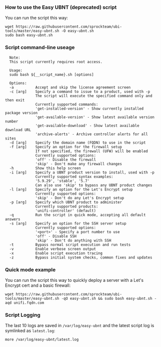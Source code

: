 ### How to use the Easy UBNT (deprecated) script
You can run the script this way:
```console
wget https://raw.githubusercontent.com/sprockteam/ubi-tools/master/easy-ubnt.sh -O easy-ubnt.sh
sudo bash easy-ubnt.sh
```

### Script command-line useage
```console
  Note:
  This script currently requires root access.

  Usage:
  sudo bash ${__script_name}.sh [options]

  Options:
  -a          Accept and skip the license agreement screen
  -c [arg]    Specify a command to issue to a product, used with -p
              The script will execute the specified command only and then exit
              Currently supported commands:
              'get-installed-version' - Show currently installed package version
              'get-available-version' - Show latest available version number
              'get-available-download' - Show latest available download URL
              'archive-alerts' - Archive controller alerts for all sites
  -d [arg]    Specify the domain name (FQDN) to use in the script
  -f [arg]    Specify an option for the firewall setup
              If not specified, the firewall (UFW) will be enabled
              Currently supported options:
              'off' - Disable the firewall
              'skip' - Don't make any firewall changes
  -h          Show this help screen
  -i [arg]    Specify a UBNT product version to install, used with -p
              Currently supported syntax examples:
              '5.9.29', 'stable', '5.7'
              Can also use 'skip' to bypass any UBNT product changes
  -l [arg]    Specify an option for the Let's Encrypt setup
              Currently supported options:
              'skip' - Don't do any Let's Encrypt setup
  -p [arg]    Specify which UBNT product to administer
              Currently supported products:
              'unifi-controller' (default)
  -q          Run the script in quick mode, accepting all default answers
  -s [arg]    Specify an option for the SSH server setup
              Currently supported options:
              '<port>' - Specify a port number to use
              'off' - Disable SSH
              'skip' - Don't do anything with SSH
  -t          Bypass normal script execution and run tests
  -v          Enable verbose screen output
  -x          Enable script execution tracing
  -z          Bypass initial system checks, common fixes and updates
```

### Quick mode example
You can run the script this way to quickly deploy a server with a Let's Encrypt cert and a basic firewall:
```console
wget https://raw.githubusercontent.com/sprockteam/ubi-tools/master/easy-ubnt.sh -qO easy-ubnt.sh && sudo bash easy-ubnt.sh -aqd unifi.fqdn.com
```

### Script Logging
The last 10 logs are saved in `/var/log/easy-ubnt` and the latest script log is symlinked as `latest.log`:
```console
more /var/log/easy-ubnt/latest.log
```
